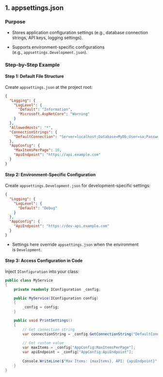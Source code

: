 ## **1. appsettings.json**

### **Purpose**

- Stores application configuration settings (e.g., database connection strings, API keys, logging settings).
    
- Supports environment-specific configurations (e.g., `appsettings.Development.json`).
    

### **Step-by-Step Example**

#### **Step 1: Default File Structure**

Create `appsettings.json` at the project root:

```Json
{
  "Logging": {
    "LogLevel": {
      "Default": "Information",
      "Microsoft.AspNetCore": "Warning"
    }
  },
  "AllowedHosts": "*",
  "ConnectionStrings": {
    "DefaultConnection": "Server=localhost;Database=MyDb;User=sa;Password=MyPass;"
  },
  "AppConfig": {
    "MaxItemsPerPage": 10,
    "ApiEndpoint": "https://api.example.com"
  }
}
```

#### **Step 2: Environment-Specific Configuration**

Create `appsettings.Development.json` for development-specific settings:

```Json 
{
  "Logging": {
    "LogLevel": {
      "Default": "Debug"
    }
  },
  "AppConfig": {
    "ApiEndpoint": "https://dev-api.example.com"
  }
}
```

- Settings here override `appsettings.json` when the environment is `Development`.
    

#### **Step 3: Access Configuration in Code**

Inject `IConfiguration` into your class:

```C#
public class MyService
{
    private readonly IConfiguration _config;

    public MyService(IConfiguration config)
    {
        _config = config;
    }

    public void PrintSettings()
    {
        // Get connection string
        var connectionString = _config.GetConnectionString("DefaultConnection");
        
        // Get custom value
        var maxItems = _config["AppConfig:MaxItemsPerPage"];
        var apiEndpoint = _config["AppConfig:ApiEndpoint"];
        
        Console.WriteLine($"Max Items: {maxItems}, API: {apiEndpoint}");
    }
}
```


